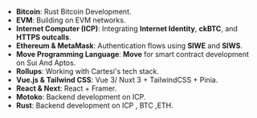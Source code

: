- **Bitcoin**: Rust Bitcoin Development.
- **EVM**: Building on EVM  networks.
- **Internet Computer (ICP)**: Integrating **Internet Identity**, **ckBTC**, and **HTTPS outcalls**.  
- **Ethereum & MetaMask**: Authentication flows using **SIWE** and **SIWS**.  
- **Move Programming Language**: **Move** for smart contract development on Sui And Aptos.  
- **Rollups**: Working with Cartesi's tech stack.  
- **Vue.js & Tailwind CSS**: Vue 3/ Nuxt 3 + TailwindCSS + Pinia.
- **React & Next**: React + Framer.
- **Motoko**: Backend development on ICP.
- **Rust**: Backend development on ICP , BTC ,ETH.

<!--p><img align="left" src="https://github-readme-stats.vercel.app/api/top-langs?username=cosmasken&show_icons=true&locale=en&layout=compact" alt="cosmasken" /></p-->


